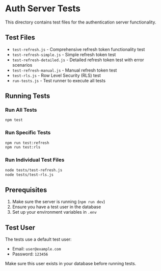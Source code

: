 # Auth Server Tests

This directory contains test files for the authentication server functionality.

## Test Files

- `test-refresh.js` - Comprehensive refresh token functionality test
- `test-refresh-simple.js` - Simple refresh token test
- `test-refresh-detailed.js` - Detailed refresh token test with error scenarios
- `test-refresh-manual.js` - Manual refresh token test
- `test-rls.js` - Row Level Security (RLS) test
- `run-tests.js` - Test runner to execute all tests

## Running Tests

### Run All Tests
```bash
npm test
```

### Run Specific Tests
```bash
npm run test:refresh
npm run test:rls
```

### Run Individual Test Files
```bash
node tests/test-refresh.js
node tests/test-rls.js
```

## Prerequisites

1. Make sure the server is running (`npm run dev`)
2. Ensure you have a test user in the database
3. Set up your environment variables in `.env`

## Test User

The tests use a default test user:
- Email: `user@example.com`
- Password: `123456`

Make sure this user exists in your database before running tests.
